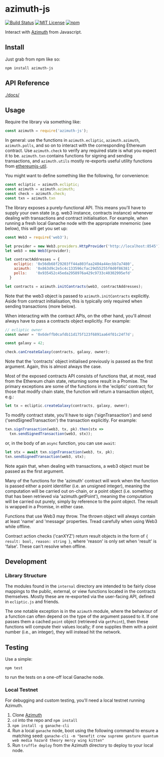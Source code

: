 # azimuth-js

[![Build Status](https://secure.travis-ci.org/urbit/azimuth-js.png)](http://travis-ci.org/urbit/azimuth-js)
[![MIT License](https://img.shields.io/badge/license-MIT-blue.svg)](https://github.com/urbit/azimuth-js/blob/master/LICENSE)
[![npm](https://img.shields.io/npm/v/azimuth-js.svg)](https://www.npmjs.com/package/azimuth-js)

Interact with [Azimuth](https://github.com/urbit/azimuth-solidity) from
Javascript.

## Install

Just grab from npm like so:

```
npm install azimuth-js
```

## API Reference

[./docs/](./docs/api.md)

## Usage

Require the library via something like:

```javascript
const azimuth = require('azimuth-js');
```

In general: use the functions in `azimuth.ecliptic`, `azimuth.azimuth`,
`azimuth.polls`, and so on to interact with the corresponding Ethereum
contract.  Use `azimuth.check` to verify any required state is what you expect
it to be.  `azimuth.txn` contains functions for signing and sending
transactions, and `azimuth.utils` mostly re-exports useful utility functions
from [ethereumjs-util](https://github.com/ethereumjs/ethereumjs-util).

You might want to define something like the following, for convenience:

```javascript
const ecliptic = azimuth.ecliptic;
const azimuth = azimuth.azimuth;
const check = azimuth.check;
const txn = azimuth.txn
```

The library exposes a purely-functional API.  This means you'll have to supply
your own state (e.g. web3 instance, contracts instance) whenever dealing with
transactions and contract initialisation.  For example, when running a fresh
local Ganache node with the appropriate mnemonic (see below), this will get you
set up:

```javascript
const Web3 = require('web3');

let provider = new Web3.providers.HttpProvider('http://localhost:8545');
let web3 = new Web3(provider);

let contractAddresses = {
    ecliptic: '0x56db68f29203ff44a803faa2404a44ecbb7a7480',
    azimuth:  '0x863d9c2e5c4c133596cfac29d55255f0d0f86381',
    polls:    '0x935452c45eda2958976a429c9733c40302995efd'
  }

let contracts = azimuth.initContracts(web3, contractAddresses);
```

Note that the web3 object is passed to `azimuth.initContracts` explicitly.
Aside from contract initialisation, this is typically only required when
sending transactions (more below).

When interacting with the contract APIs, on the other hand, you'll almost
always have to pass a contracts object explicitly.  For example:

```javascript
// ecliptic owner
const owner = '0x6deffb0cafdb11d175f123f6891aa64f01c24f7d';

const galaxy = 42;

check.canCreateGalaxy(contracts, galaxy, owner);
```

Note that the 'contracts' object initialised previously is passed as the first
argument.  Again, this is almost always the case.

Most of the exposed contracts API consists of functions that, at most, read
from the Ethereum chain state, returning some result in a Promise.  The primary
exceptions are some of the functions in the 'ecliptic' contract; for those
that modify chain state, the function will return a transaction object, e.g.:

```javascript
let tx = ecliptic.createGalaxy(contracts, galaxy, owner);
```

To modify contract state, you'll have to sign ('signTransaction') and send
('sendSignedTransaction') the transaction explicitly.  For example:

```javascript
txn.signTransaction(web3, tx, pk).then(stx =>
  txn.sendSignedTransaction(web3, stx));
```

or, in the body of an `async` function, you can use `await`:

```javascript
let stx = await txn.signTransaction(web3, tx, pk);
txn.sendSignedTransaction(web3, stx);
```

Note again that, when dealing with transactions, a web3 object must be passed
as the first argument.

Many of the functions for the 'azimuth' contract will work when the function is
passed either a point identifier (i.e. an unsigned integer), meaning the
computation will be carried out on-chain, or a point object (i.e. something that
has been retrieved via 'azimuth.getPoint'), meaning the computation will be
carried out purely, simply by reference to the point object.  The result is
wrapped in a Promise, in either case.

Functions that use Web3 may throw. The thrown object will always contain at
least 'name' and 'message' properties. Tread carefully when using Web3 while
offline.

Contract action checks ('canXYZ') return result objects in the form of `{
result: bool, reason: string }`, where 'reason' is only set when 'result' is
'false'.  These can't resolve when offline.

## Development

### Library Structure

The modules found in the `internal` directory are intended to be fairly close
mappings to the public, external, or view functions located in the contracts
themselves.  Mostly these are re-exported via the user-facing API, defined in
`ecliptic.js` and friends.

The one notable exception is in the `azimuth` module, where the behaviour of a
function can often depend on the type of the argument passed to it.  If one
passes them a cached `point` object (retrieved via `getPoint`), then these
functions will compute their values locally; if one supplies them with a point
number (i.e., an integer), they will instead hit the network.

## Testing

Use a simple:

`npm test`

to run the tests on a one-off local Ganache node.

### Local Testnet

For debugging and custom testing, you'll need a local testnet running Azimuth.

1. Clone [Azimuth](https://github.com/urbit/azimuth-solidity)
2. `cd` into the repo and `npm install`
3. `npm install -g ganache-cli`
3. Run a local `ganache` node, boot using the following command to ensure a matching seed:
   `ganache-cli -m "benefit crew supreme gesture quantum web media hazard theory mercy wing kitten"`
4. Run `truffle deploy` from the Azimuth directory to deploy to your local node.

